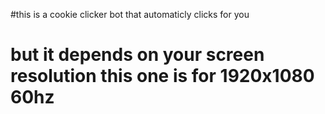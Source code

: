 #this is a cookie clicker bot that automaticly clicks for you
# but it depends on your screen resolution this one is for 1920x1080 60hz
